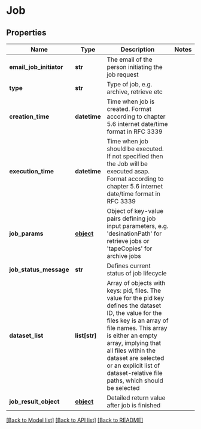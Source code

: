 # Job

## Properties
Name | Type | Description | Notes
------------ | ------------- | ------------- | -------------
**email_job_initiator** | **str** | The email of the person initiating the job request | 
**type** | **str** | Type of job, e.g. archive, retrieve etc | 
**creation_time** | **datetime** | Time when job is created. Format according to chapter 5.6 internet date/time format in RFC 3339 | 
**execution_time** | **datetime** | Time when job should be executed. If not specified then the Job will be executed asap. Format according to chapter 5.6 internet date/time format in RFC 3339 | 
**job_params** | [**object**](.md) | Object of key-value pairs defining job input parameters, e.g. &#39;desinationPath&#39; for retrieve jobs or &#39;tapeCopies&#39; for archive jobs | 
**job_status_message** | **str** | Defines current status of job lifecycle | 
**dataset_list** | **list[str]** | Array of objects with keys: pid, files. The value for the pid key defines the dataset ID, the value for the files key is an array of file names. This array is either an empty array, implying that all files within the dataset are selected or an explicit list of dataset-relative file paths, which should be selected | 
**job_result_object** | [**object**](.md) | Detailed return value after job is finished | 

[[Back to Model list]](../README.md#documentation-for-models) [[Back to API list]](../README.md#documentation-for-api-endpoints) [[Back to README]](../README.md)


